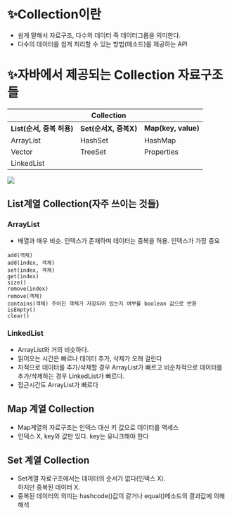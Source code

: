 # ✨Collection이란
- 쉽게 말해서 자료구조, 다수의 데이터 즉 데이터그룹을 의미한다.
- 다수의 데이터를 쉽게 처리할 수 있는 방법(메소드)를 제공하는 API

# ✨자바에서 제공되는 Collection 자료구조들
||Collection||
|--|--|--|
|**List(순서, 중복 허용)**|**Set(순서X, 중복X)**|**Map(key, value)**|
|ArrayList|HashSet|HashMap|
|Vector|TreeSet|Properties|
|LinkedList|||

![](https://velog.velcdn.com/images/dkswndrnjs12/post/8df1a172-21f2-4bbc-82e0-ffd0f18fa329/image.PNG)


## List계열 Collection(자주 쓰이는 것들)
### ArrayList 
- 배열과 매우 비슷. 인덱스가 존재하며 데이터는 중복을 허용. 인덱스가 가장 중요
```
add(객체)
add(index, 객체)
set(index, 객체)
get(index)
size()
remove(index)
remove(객체)
contains(객체) 주어진 객체가 저장되어 있는지 여부를 boolean 값으로 반환
isEmpty()
clear()
```
### LinkedList
- ArrayList와 거의 비슷하다.
- 읽어오는 시간은 빠르나 데이터 추가, 삭제가 오래 걸린다
- 차적으로 데이터를 추가/삭제할 경우 ArrayList가 빠르고 비순차적으로 데이터를 추가/삭제하는 경우 LinkedList가 빠르다. 
- 접근시간도 ArrayList가 빠르다

## Map 계열 Collection
- Map계열의 자료구조는 인덱스 대신 키 값으로 데이터를 액세스
- 인덱스 X, key와 값만 있다. key는 유니크해야 한다


## Set 계열 Collection
- Set계열 자료구조에서는 데이터의 순서가 없다(인덱스 X).   
하지만 중복된 데이터 X.
- 중복된 데이터의 의미는 hashcode()값이 같거나 equal()메소드의 결과값에 의해 해석
